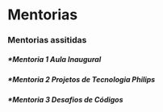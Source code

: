 # Mentorias 
### Mentorias assitidas
##### *Mentoria 1 Aula Inaugural
##### *Mentoria 2 Projetos de Tecnologia Philips
##### *Mentoria 3 Desafios de Códigos

